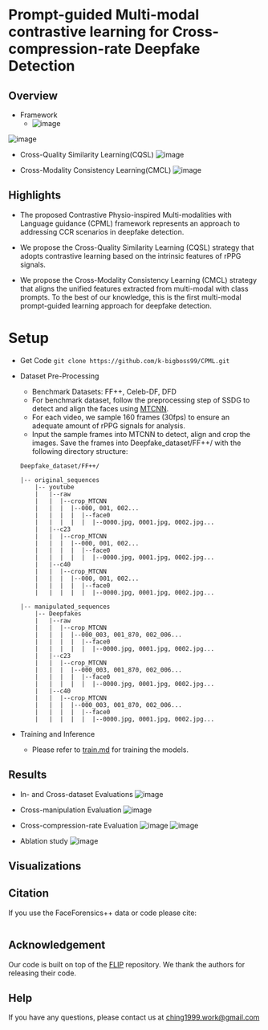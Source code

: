 # Prompt-guided Multi-modal contrastive learning for Cross-compression-rate Deepfake Detection

## Overview

- Framework
    - ![image](https://github.com/user-attachments/assets/024aaabb-212f-4119-9043-f23d539b51a9)

![image](https://hackmd.io/uploads/S1P8QIzA0.png)

- Cross-Quality Similarity Learning(CQSL)
![image](https://hackmd.io/_uploads/r19_XIMCR.png)

- Cross-Modality Consistency Learning(CMCL)
![image](https://hackmd.io/_uploads/Hy2KXLGAR.png)



## Highlights

- The proposed Contrastive Physio-inspired Multi-modalities with Language guidance (CPML) framework represents an approach to addressing CCR scenarios in deepfake detection.

- We propose the Cross-Quality Similarity Learning (CQSL) strategy that adopts contrastive learning based on the intrinsic features of rPPG signals.

- We propose the Cross-Modality Consistency Learning (CMCL) strategy that aligns the unified features extracted from multi-modal with class prompts. To the best of our knowledge, this is the first multi-modal prompt-guided learning approach for deepfake detection.

# Setup

- Get Code
`git clone https://github.com/k-bigboss99/CPML.git`

- Dataset Pre-Processing
    - Benchmark Datasets: FF++, Celeb-DF, DFD
    - For benchmark dataset, follow the preprocessing step of SSDG to detect and align the faces using [MTCNN](https://github.com/YYuanAnyVision/mxnet_mtcnn_face_detection).
    - For each video, we sample 160 frames (30fps) to ensure an adequate amount of rPPG signals for analysis.
    - Input the sample frames into MTCNN to detect, align and crop the images. Save the frames into Deepfake_dataset/FF++/ with the following directory structure:
    ```
    Deepfake_dataset/FF++/

    |-- original_sequences
        |-- youtube
        |   |--raw
        |   |  |--crop_MTCNN
        |   |  |  |--000, 001, 002...
        |   |  |  |  |--face0
        |   |  |  |  |  |--0000.jpg, 0001.jpg, 0002.jpg... 
        |   |--c23
        |   |  |--crop_MTCNN
        |   |  |  |--000, 001, 002...
        |   |  |  |  |--face0
        |   |  |  |  |  |--0000.jpg, 0001.jpg, 0002.jpg...   
        |   |--c40
        |   |  |--crop_MTCNN
        |   |  |  |--000, 001, 002...
        |   |  |  |  |--face0
        |   |  |  |  |  |--0000.jpg, 0001.jpg, 0002.jpg...

    |-- manipulated_sequences
        |-- Deepfakes
        |   |--raw
        |   |  |--crop_MTCNN
        |   |  |  |--000_003, 001_870, 002_006...
        |   |  |  |  |--face0
        |   |  |  |  |  |--0000.jpg, 0001.jpg, 0002.jpg... 
        |   |--c23
        |   |  |--crop_MTCNN
        |   |  |  |--000_003, 001_870, 002_006...
        |   |  |  |  |--face0
        |   |  |  |  |  |--0000.jpg, 0001.jpg, 0002.jpg...   
        |   |--c40
        |   |  |--crop_MTCNN
        |   |  |  |--000_003, 001_870, 002_006...
        |   |  |  |  |--face0
        |   |  |  |  |  |--0000.jpg, 0001.jpg, 0002.jpg...

    ```

- Training and Inference
    - Please refer to [train.md](/UgsYqvB_TSu4bi2JvmAQIg) for training the models.



## Results

- In- and Cross-dataset Evaluations
![image](https://hackmd.io/_uploads/B1inW8zRR.png)

- Cross-manipulation Evaluation
![image](https://hackmd.io/_uploads/Byk5W8GR0.png)

-  Cross-compression-rate Evaluation
![image](https://hackmd.io/_uploads/HJ29bUf0C.png)
![image](https://hackmd.io/_uploads/SkspbUMAR.png)

- Ablation study
![image](https://hackmd.io/_uploads/rJ_AZIzRC.png)



## Visualizations

## Citation
If you use the FaceForensics++ data or code please cite:
```

```

## Acknowledgement
Our code is built on top of the [FLIP](https://github.com/koushiksrivats/FLIP?tab=readme-ov-file) repository. We thank the authors for releasing their code.

## Help
If you have any questions, please contact us at ching1999.work@gmail.com
